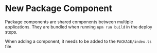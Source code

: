 # New Package Component

Package components are shared components between multiple applications. They are bundled when running `npm run build` in the deploy steps. 

When adding a component, it needs to be added to the `PACKAGE/index.ts` file.